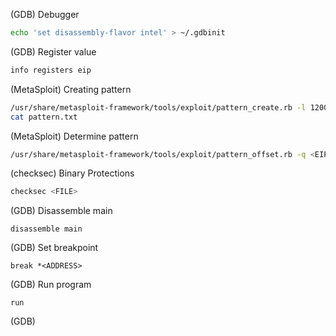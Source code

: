 (GDB) Debugger
```bash
echo 'set disassembly-flavor intel' > ~/.gdbinit
```
(GDB) Register value
```bash
info registers eip
```
(MetaSploit) Creating pattern
```bash
/usr/share/metasploit-framework/tools/exploit/pattern_create.rb -l 1200 > pattern.txt
cat pattern.txt
```
(MetaSploit) Determine pattern
```bash
/usr/share/metasploit-framework/tools/exploit/pattern_offset.rb -q <EIP_VALUE>
```
(checksec) Binary Protections
```bash
checksec <FILE>
```
(GDB) Disassemble main
```
disassemble main
```
(GDB) Set breakpoint 
```
break *<ADDRESS>
```
(GDB) Run program
```
run
```
(GDB)
